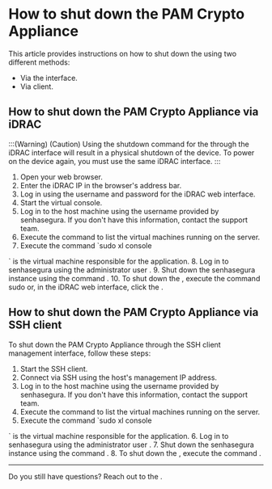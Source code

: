 # How to shut down the PAM Crypto Appliance 

This article provides instructions on how to shut down the  using two different methods:

* Via the  interface.
* Via  client.

## How to shut down the PAM Crypto Appliance via iDRAC

:::(Warning) (Caution)
Using the shutdown command for the  through the iDRAC interface will result in a physical shutdown of the device. To power on the device again, you must use the same iDRAC interface.
:::

1. Open your web browser.
2. Enter the iDRAC IP in the browser's address bar.
3. Log in using the username and password for the iDRAC web interface.
4. Start the virtual console.
5. Log in to the host machine using the username provided by senhasegura. If you don't have this information, contact the support team.
6. Execute the command to list the virtual machines running on the server.
7. Execute the command `sudo xl console 

` is the virtual machine responsible for the application.
8. Log in to senhasegura using the administrator user .
9. Shut down the senhasegura instance using the command .
10. To shut down the , execute the command sudo  or, in the iDRAC web interface, click the .

## How to shut down the PAM Crypto Appliance via SSH client
To shut down the PAM Crypto Appliance through the SSH client management interface, follow these steps:

1. Start the SSH client.
2. Connect via SSH using the host's management IP address.
3. Log in to the host machine using the username provided by senhasegura. If you don't have this information, contact the support team.
4. Execute the command  to list the virtual machines running on the server.
5. Execute the command `sudo xl console 

` is the virtual machine responsible for the application.
6. Log in to senhasegura using the administrator user .
7. Shut down the senhasegura instance using the command .
8. To shut down the , execute the command .


* * *


Do you still have questions? Reach out to the .